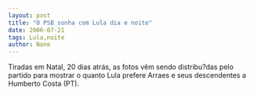 ```yaml
---
layout: post
title: "O PSB sonha com Lula dia e noite"
date: 2006-07-21
tags: Lula,noite
author: None
---
```

Tiradas em Natal, 20 dias atrás, as fotos vêm sendo distribu?das pelo partido para mostrar o quanto Lula prefere Arraes e seus descendentes a Humberto Costa (PT).
&nbsp; 